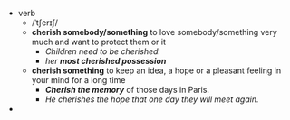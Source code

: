 - verb
	- /ˈtʃerɪʃ/
	- **cherish somebody/something** to love somebody/something very much and want to protect them or it
		- *Children need to be cherished.*
		- *her ***most cherished possession****
	- **cherish something** to keep an idea, a hope or a pleasant feeling in your mind for a long time
		- ***Cherish the memory*** of those days in Paris.
		- *He cherishes the hope that one day they will meet again.*
-